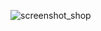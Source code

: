 ![screenshot_shop](https://user-images.githubusercontent.com/123714567/221360412-06abb15c-4e25-4c9e-916e-dae847c80a37.png)
